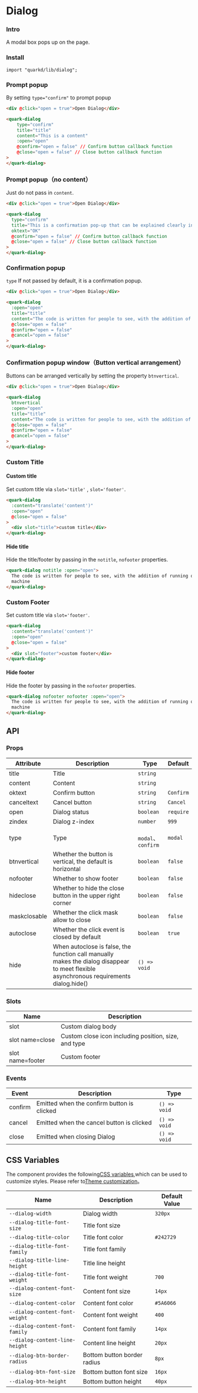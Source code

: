 # Dialog

### Intro

A modal box pops up on the page.

### Install

```tsx
import "quarkd/lib/dialog";
```

### Prompt popup

By setting `type="confirm"` to prompt popup

```html
<div @click="open = true">Open Dialog</div>

<quark-dialog
    type="confirm"
    title="title"
    content="This is a content"
    :open="open"
    @confirm="open = false" // Confirm button callback function
    @close="open = false" // Close button callback function
>
</quark-dialog>
```

### Prompt popup（no content）

Just do not pass in `content`.

```html
<div @click="open = true">Open Dialog</div>

<quark-dialog
  type="confirm"
  title="This is a confirmation pop-up that can be explained clearly in one sentence, so only the title"
  oktext="OK"
  @confirm="open = false" // Confirm button callback function
  @close="open = false" // Close button callback function
>
</quark-dialog>
```

### Confirmation popup

`type` If not passed by default, it is a confirmation popup.

```html
<div @click="open = true">Open Dialog</div>

<quark-dialog
  :open="open"
  title="title"
  content="The code is written for people to see, with the addition of running on the machine"
  @close="open = false"
  @confirm="open = false"
  @cancel="open = false"
>
</quark-dialog>
```

### Confirmation popup window（Button vertical arrangement）

Buttons can be arranged vertically by setting the property `btnvertical`.

```html
<div @click="open = true">Open Dialog</div>

<quark-dialog
  btnvertical
  :open="open"
  title="title"
  content="The code is written for people to see, with the addition of running on the machine"
  @close="open = false"
  @confirm="open = false"
  @cancel="open = false"
>
</quark-dialog>
```

### Custom Title

#### Custom title

Set custom title via `slot='title'` , `slot='footer'`.

```html
<quark-dialog
  :content="translate('content')"
  :open="open"
  @close="open = false"
>
  <div slot="title">custom title</div>
</quark-dialog>
```

#### Hide title

Hide the title/footer by passing in the `notitle`, `nofooter` properties.

```html
<quark-dialog notitle :open="open">
  The code is written for people to see, with the addition of running on the
  machine
</quark-dialog>
```

### Custom Footer

Set custom title via `slot='footer'`.

```html
<quark-dialog
  :content="translate('content')"
  :open="open"
  @close="open = false"
>
  <div slot="footer">custom footer</div>
</quark-dialog>
```

#### Hide footer

Hide the footer by passing in the `nofooter` properties.

```html
<quark-dialog nofooter nofooter :open="open">
  The code is written for people to see, with the addition of running on the
  machine
</quark-dialog>
```

## API

### Props

| Attribute    | Description                                                                                                                             | Type                | Default   |
| ------------ | --------------------------------------------------------------------------------------------------------------------------------------- | ------------------- | --------- |
| title        | Title                                                                                                                                   | `string`            |
| content      | Content                                                                                                                                 | `string`            |
| oktext       | Confirm button                                                                                                                          | `string `           | `Confirm` |
| canceltext   | Cancel button                                                                                                                           | `string `           | `Cancel`  |
| open         | Dialog status                                                                                                                           | `boolean `          | `require` |
| zindex       | Dialog z-index                                                                                                                          | `number`            | `999`     |
| type         | Type                                                                                                                                    | ` modal`、`confirm` | `modal`   |
| btnvertical  | Whether the button is vertical, the default is horizontal                                                                               | `boolean`           | `false`   |
| nofooter     | Whether to show footer                                                                                                                  | `boolean`           | `false`   |
| hideclose    | Whether to hide the close button in the upper right corner                                                                              | `boolean`           | `false`   |
| maskclosable | Whether the click mask allow to close                                                                                                   | `boolean`           | `false`   |
| autoclose    | Whether the click event is closed by default                                                                                            | `boolean`           | `true`    |
| hide         | When autoclose is false, the function call manually makes the dialog disappear to meet flexible asynchronous requirements dialog.hide() | `() => void`        |

### Slots

| Name             | Description                                          |
| ---------------- | ---------------------------------------------------- |
| slot             | Custom dialog body                                   |
| slot name=close  | Custom close icon including position, size, and type |
| slot name=footer | Custom footer                                        |

### Events

| Event   | Description                                | Type         |
| ------- | ------------------------------------------ | ------------ |
| confirm | Emitted when the confirm button is clicked | `() => void` |
| cancel  | Emitted when the cancel button is clicked  | `() => void` |
| close   | Emitted when closing Dialog                | `() => void` |

## CSS Variables

The component provides the following[CSS variables](https://developer.mozilla.org/zh-CN/docs/Web/CSS/Using_CSS_custom_properties),which can be used to customize styles. Please refer to[Theme customization](#/zh-CN/guide/theme)。

| Name                           | Description                 | Default Value |
| ------------------------------ | --------------------------- | ------------- |
| `--dialog-width`               | Dialog width                | `320px`       |
| `--dialog-title-font-size`     | Title font size             |
| `--dialog-title-color`         | Title font color            | `#242729`     |
| `--dialog-title-font-family`   | Title font family           |
| `--dialog-title-line-height`   | Title line height           |
| `--dialog-title-font-weight`   | Title font weight           | `700`         |
| `--dialog-content-font-size`   | Content font size           | `14px`        |
| `--dialog-content-color`       | Content font color          | `#5A6066`     |
| `--dialog-content-font-weight` | Content font weight         | `400`         |
| `--dialog-content-font-family` | Content font family         | `14px`        |
| `--dialog-content-line-height` | Content line height         | `20px`        |
| `--dialog-btn-border-radius`   | Bottom button border radius | `8px`         |
| `--dialog-btn-font-size`       | Bottom button font size     | `16px`        |
| `--dialog-btn-height`          | Bottom button height        | `40px`        |
